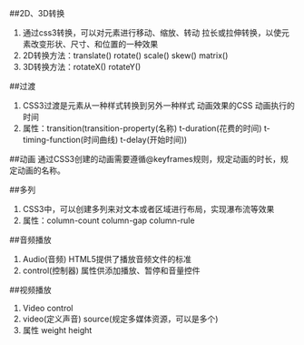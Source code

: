 ##2D、3D转换
1. 通过css3转换，可以对元素进行移动、缩放、转动
拉长或拉伸转换，以使元素改变形状、尺寸、和位置的一种效果
2. 2D转换方法：translate() rotate() scale() skew() matrix()
3. 3D转换方法：rotateX() rotateY()

##过渡
1. CSS3过渡是元素从一种样式转换到另外一种样式
动画效果的CSS
动画执行的时间
2. 属性：transition(transition-property(名称) t-duration(花费的时间) t-timing-function(时间曲线) t-delay(开始时间))

##动画
通过CSS3创建的动画需要遵循@keyframes规则，规定动画的时长，规定动画的名称。

##多列
1. CSS3中，可以创建多列来对文本或者区域进行布局，实现瀑布流等效果
2. 属性：column-count column-gap column-rule

##音频播放
1. Audio(音频) HTML5提供了播放音频文件的标准
2. control(控制器) 属性供添加播放、暂停和音量控件
<audio>定义声音 <source>规定多媒体资源，可以多个    
转码工具[FFmpeg](http://ffmpeg.org/)

##视频播放
1. Video control
2. video(定义声音) source(规定多媒体资源，可以是多个)
3. 属性 weight height